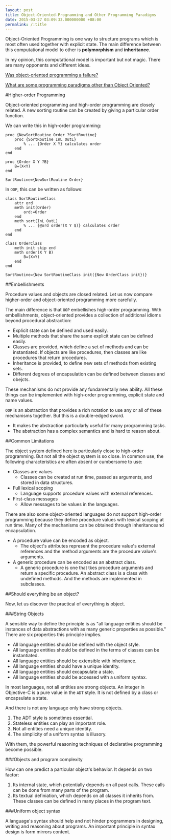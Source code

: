 ```yaml
---
layout: post
title: Object-Oriented-Programming and Other Programming Paradigms
date: 2015-03-27 03:09:33.000000000 +08:00
permalink: /:title
---
```



Object-Oriented Programming is one way to structure programs which is most often used together with explicit state. The main difference between this computational model to other is **polymorphism** and **inheritance**.

In my opinion, this computational model is important but not magic. There are many opponents and different ideas.

[Was object-oriented programming a failure?](https://www.quora.com/Was-object-oriented-programming-a-failure)

[What are some programming paradigms other than Object Oriented?](https://www.quora.com/What-are-some-programming-paradigms-other-than-Object-Oriented)

#Higher-order Programming

Object-oriented programming and high-order programming are closely related. A new sorting routine can be created by giving a particular order function.

We can write this in high-order programming:

```
proc {NewSortRoutine Order ?SortRoutine}
	proc {SortRoutine InL OutL}
		% ... {Order X Y} calculates order
	end
end

proc {Order X Y ?B}
	B=(X<Y)
end

SortRoutine={NewSortRoutine Order}
```

In `OOP`, this can be written as follows:

```
class SortRoutineClass
	attr ord
	meth init(Order)
		ord:=Order
	end
	meth sort(InL OutL)
		% ... {@ord order(X Y $)} calculates order
	end
end

class OrderClass
	meth init skip end
	meth order(X Y B)
		B=(X<Y)
	end
end

SortRoutine={New SortRoutineClass init({New OrderClass init})}
```

##Embellishments

Procedure values and objects are closed related. Let us now compare higher-order and object-oriented programming more carefully.

The main difference is that `OOP` embellishes high-order programming. With embellishments, object-oriented provides a collection of additional idioms beyond procedural abstraction:

* Explicit state can be defined and used easily.
* Multiple methods that share the same explicit state can be defined easily.
* Classes are provided, which define a set of methods and can be instantiated. If objects are like procedures, then classes are like procedures that return procedures.
* Inheritance is provided, to define new sets of methods from existing sets.
* Different degrees of encapsulation can be defined between classes and obejcts.

These mechanisms do not provide any fundamentally new ability. All these things can be implemented with high-order programming, explicit state and name values.

`OOP` is an abstraction that provides a rich notation to use any or all of these mechanisms together. But this is a double-edged sword.

* It makes the abstraction particularly useful for many programming tasks.
* The abstraction has a complex semantics and is hard to reason about.

##Common Limitations

The object system defined here is particularly close to high-order programming. But not all the object system is so close. In common use, the following characteristics are aften absent or cumbersome to use:

* Classes are values
	* Classes can be created at run time, passed as arguments, and stored in data structures.
* Full lexical scoping
	* Language supports procedure values with external references.
* First-class messages
	* Allow messages to be values in the languages.
	
There are also some object-oriented languages do not support high-order programming because they define procedure values with lexical scoping at run time. Many of the mechanisms can be obtained through inheritanceand encapsulation.

* A procedure value can be encoded as object.
	* The object's attributes represent the procedure value's external references and the method arguments are the procedure value's arguments.
* A generic procedure can be encoded as an abstract class.
	* A generic procedure is one that tkes procedure arguments and return a specific procedure. An abstract class is a class with undefined methods. And the methods are implemented in subclasses.
	
##Should everything be an object?

Now, let us discover the practical of everything is object.

###String Objects

A sensible way to define the principle is as "all language entities should be instances of data abstractions with as many generic properties as possible." There are six properties this principle implies.

* All language entities should be defined with the object style.
* All language entities should be defined in the terms of classes can be instantiated.
* All language entities should be extensible with inheritance.
* All language entities should have a unique identity.
* All language entities should excapsulate a state.
* All language entities should be accessed with a uniform syntax.

In most languages, not all entities are strong objects. An integer in Objective-C is a pure value in the `ADT` style. It is not defined by a class or encapsulate a state. 

And there is not any language only have strong objects.

1. The ADT style is sometimes essential.
2. Stateless entities can play an important role.
3. Not all entities need a unique identity.
4. The simplicity of a uniform syntax is illusory.

With them, the powerful reasoning techniques of declarative programming become possible.

###Objects and program complexity

How can one predict a particular object's behavior. It depends on two factor:

1. Its internal state, which potentially depends on all past calls. These calls can be done from many parts of the program.
2. Its textual definiation, which depends on all classes it inherits from. These classes can be defined in many places in the program text.

###Uniform object syntax

A language's syntax should help and not hinder programmers in designing, writing and reasoning about programs. An important principle  in syntax design is form mirrors content.

